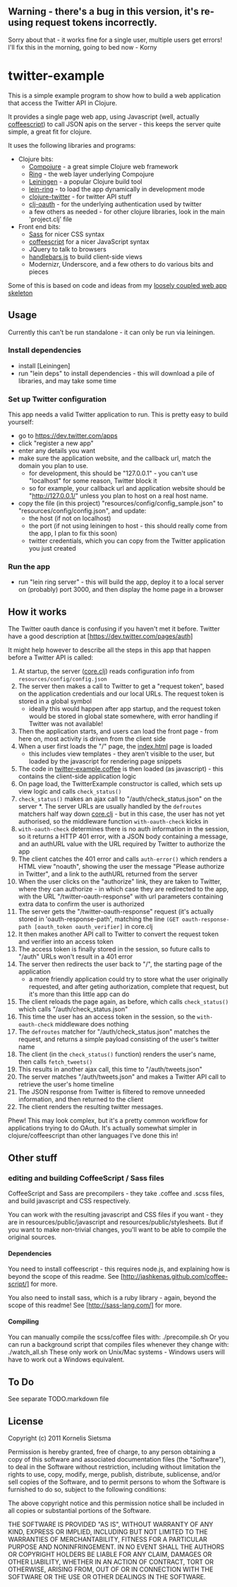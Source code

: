 ## Warning - there's a bug in this version, it's re-using request tokens incorrectly.

Sorry about that - it works fine for a single user, multiple users get errors!  I'll fix this in the morning, going to bed now - Korny

# twitter-example

This is a simple example program to show how to build a web application that access the Twitter API in Clojure.

It provides a single page web app, using Javascript (well, actually [coffeescript](http://jashkenas.github.com/coffee-script/)) to call JSON apis on the server -
this keeps the server quite simple, a great fit for clojure.

It uses the following libraries and programs:

* Clojure bits:
    * [Compojure](https://github.com/weavejester/compojure) - a great simple Clojure web framework
    * [Ring](https://github.com/mmcgrana/ring) - the web layer underlying Compojure
    * [Leiningen](https://github.com/technomancy/leiningen) - a popular Clojure build tool
    * [lein-ring](https://github.com/weavejester/lein-ring) - to load the app dynamically in development mode
    * [clojure-twitter](https://github.com/mattrepl/clojure-twitter) - for twitter API stuff
    * [clj-oauth](https://github.com/mattrepl/clj-oauth) - for the underlying authentication used by twitter
    * a few others as needed - for other clojure libraries, look in the main 'project.clj' file
* Front end bits:
    * [Sass](http://sass-lang.com/) for nicer CSS syntax
    * [coffeescript](http://jashkenas.github.com/coffee-script/) for a nicer JavaScript syntax
    * JQuery to talk to browsers
    * [handlebars.js](https://github.com/wycats/handlebars.js) to build client-side views
    * Modernizr, Underscore, and a few others to do various bits and pieces

Some of this is based on code and ideas from my [loosely coupled web app skeleton](https://github.com/kornysietsma/lcwa_skeleton)

## Usage

Currently this can't be run standalone - it can only be run via leiningen.

### Install dependencies

* install [Leiningen]
* run "lein deps" to install dependencies - this will download a pile of libraries, and may take some time

### Set up Twitter configuration

This app needs a valid Twitter application to run.  This is pretty easy to build yourself:

* go to https://dev.twitter.com/apps
* click "register a new app"
* enter any details you want
* make sure the application website, and the callback url, match the domain you plan to use.
    * for development, this should be "127.0.0.1" - you can't use "localhost" for some reason, Twitter block it
    * so for example, your callback url and application website should be "http://127.0.0.1/" unless you plan to host on a real host name.
* copy the file (in this project) "resources/config/config_sample.json" to "resources/config/config.json", and update:
    * the host (if not on localhost)
    * the port (if not using leiningen to host - this should really come from the app, I plan to fix this soon)
    * twitter credentials, which you can copy from the Twitter application you just created

### Run the app

* run "lein ring server" - this will build the app, deploy it to a local server on (probably) port 3000, and then display the home page in a browser

## How it works

The Twitter oauth dance is confusing if you haven't met it before.  Twitter have a good description at [https://dev.twitter.com/pages/auth]

It might help however to describe all the steps in this app that happen before a Twitter API is called:

1. At startup, the server ([core.clj](twitter-example/blob/master/src/twitter_example/core.clj)) reads configuration info from `resources/config/config.json`
1. The server then makes a call to Twitter to get a "request token", based on the application credentials and our local URLs. The request token is stored in a global symbol
    * ideally this would happen after app startup, and the request token would be stored in global state somewhere, with error handling if Twitter was not available!
1. Then the application starts, and users can load the front page - from here on, most activity is driven from the client side
1. When a user first loads the "/" page, the [index.html](twitter-example/blob/master/resources/public/index.html) page is loaded
    * this includes view templates - they aren't visible to the user, but loaded by the javascript for rendering page snippets
1. The code in [twitter-example.coffee](twitter-example/blob/master/views/coffee/twitter-example.coffee) is then loaded (as javascript) - this contains the client-side application logic
1. On page load, the TwitterExample constructor is called, which sets up view logic and calls `check_status()`
1. `check_status()` makes an ajax call to "/auth/check_status.json" on the server
    *. The server URLs are usually handled by the `defroutes` matchers half way down [core.clj](twitter-example/blob/master/src/twitter_example/core.clj) -
but in this case, the user has not yet authorised, so the middleware function `with-oauth-check` kicks in
1. `with-oauth-check` determines there is no auth information in the session, so it returns a HTTP 401 error, with a JSON body containing a message, and an authURL value with the URL required by Twitter to authorize the app
1. The client catches the 401 error and calls `auth-error()` which renders a HTML view "noauth", showing the user the message "Please authorize in Twitter", and a link to the authURL returned from the server
1. When the user clicks on the "authorize" link, they are taken to Twitter, where they can authorize - in which case they are redirected to the app, with the URL "/twitter-oauth-response" with url parameters containing extra data to confirm the user is authorized
1. The server gets the "/twitter-oauth-response" request (it's actually stored in 'oauth-response-path', matching the line `(GET oauth-response-path [oauth_token oauth_verifier]` in core.clj
1. It then makes another API call to Twitter to convert the request token and verifier into an access token
1. The access token is finally stored in the session, so future calls to "/auth" URLs won't result in a 401 error
1. The server then redirects the user back to "/", the starting page of the application
    * a more friendly application could try to store what the user originally requested, and after geting authorization, complete that request, but it's more than this little app can do
1. The client reloads the page again, as before, which calls `check_status()` which calls "/auth/check_status.json"
1. This time the user has an access token in the session, so the `with-oauth-check` middleware does nothing
1. The `defroutes` matcher for "/auth/check_status.json" matches the request, and returns a simple payload consisting of the user's twitter name
1. The client (in the `check_status()` function) renders the user's name, then calls `fetch_tweets()`
1. This results in another ajax call, this time to "/auth/tweets.json"
1. The server matches "/auth/tweets.json" and makes a Twitter API call to retrieve the user's home timeline
1. The JSON response from Twitter is filtered to remove unneeded information, and then returned to the client
1. The client renders the resulting twitter messages.

Phew!  This may look complex, but it's a pretty common workflow for applications trying to do OAuth.  It's actually somewhat simpler in clojure/coffeescript than other languages I've done this in!

## Other stuff

### editing and building CoffeeScript / Sass files
CoffeeScript and Sass are precompilers - they take .coffee and .scss files, and build javascript and CSS respectively.

You can work with the resulting javascript and CSS files if you want - they are in resources/public/javascript and resources/public/stylesheets.
But if you want to make non-trivial changes, you'll want to be able to compile the original sources.

#### Dependencies
You need to install coffeescript - this requires node.js, and explaining how is beyond the scope of this readme.  See [http://jashkenas.github.com/coffee-script/] for more.

You also need to install sass, which is a ruby library - again, beyond the scope of this readme!  See [http://sass-lang.com/] for more.

#### Compiling
You can manually compile the scss/coffee files with:
    ./precompile.sh
Or you can run a background script that compiles files whenever they change with:
    ./watch_all.sh
These only work on Unix/Mac systems - Windows users will have to work out a Windows equivalent.

## To Do
See separate TODO.markdown file

## License

Copyright (c) 2011 Kornelis Sietsma

Permission is hereby granted, free of charge, to any person obtaining
a copy of this software and associated documentation files (the
"Software"), to deal in the Software without restriction, including
without limitation the rights to use, copy, modify, merge, publish,
distribute, sublicense, and/or sell copies of the Software, and to
permit persons to whom the Software is furnished to do so, subject to
the following conditions:

The above copyright notice and this permission notice shall be
included in all copies or substantial portions of the Software.

THE SOFTWARE IS PROVIDED "AS IS", WITHOUT WARRANTY OF ANY KIND,
EXPRESS OR IMPLIED, INCLUDING BUT NOT LIMITED TO THE WARRANTIES OF
MERCHANTABILITY, FITNESS FOR A PARTICULAR PURPOSE AND
NONINFRINGEMENT. IN NO EVENT SHALL THE AUTHORS OR COPYRIGHT HOLDERS BE
LIABLE FOR ANY CLAIM, DAMAGES OR OTHER LIABILITY, WHETHER IN AN ACTION
OF CONTRACT, TORT OR OTHERWISE, ARISING FROM, OUT OF OR IN CONNECTION
WITH THE SOFTWARE OR THE USE OR OTHER DEALINGS IN THE SOFTWARE.